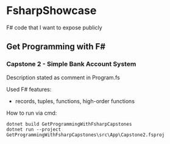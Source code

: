 # FsharpShowcase
F# code that I want to expose publicly

## Get Programming with F#

### Capstone 2 - Simple Bank Account System

Description stated as comment in Program.fs

Used F# features:
* records, tuples, functions, high-order functions

How to run via cmd:

```
dotnet build GetProgrammingWithFsharpCapstones
dotnet run --project GetProgrammingWithFsharpCapstones\src\App\Capstone2.fsproj
```
